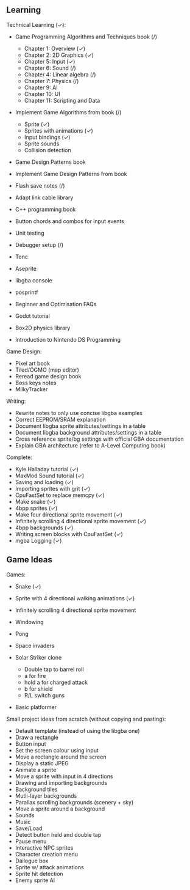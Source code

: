 ## Learning

Technical Learning (✓):
- Game Programming Algorithms and Techniques book (/)
    - Chapter 1: Overview (✓)
    - Chapter 2: 2D Graphics (✓)
    - Chapter 5: Input (✓)
    - Chapter 6: Sound (/)
    - Chapter 4: Linear algebra (/)
    - Chapter 7: Physics (/)
    - Chapter 9: AI
    - Chapter 10: UI
    - Chapter 11: Scripting and Data
    
- Implement Game Algorithms from book (/)
    - Sprite (✓)
    - Sprites with animations (✓)
    - Input bindings (✓)
    - Sprite sounds
    - Collision detection

- Game Design Patterns book
- Implement Game Design Patterns from book

- Flash save notes (/)
- Adapt link cable library
- C++ programming book
- Button chords and combos for input events
- Unit testing
- Debugger setup (/)
- Tonc
- Aseprite
- libgba console
- posprintf
- Beginner and Optimisation FAQs
- Godot tutorial
- Box2D physics library
- Introduction to Nintendo DS Programming

Game Design:
- Pixel art book
- Tiled/OGMO (map editor)
- Reread game design book
- Boss keys notes
- MilkyTracker

Writing:
- Rewrite notes to only use concise libgba examples
- Correct EEPROM/SRAM explanation 
- Document libgba sprite attributes/settings in a table 
- Document libgba background attributes/settings in a table 
- Cross reference sprite/bg settings with official GBA documentation
- Explain GBA architecture (refer to A-Level Computing book)


Complete:
- Kyle Halladay tutorial (✓)
- MaxMod Sound tutorial (✓)
- Saving and loading (✓)
- Importing sprites with grit (✓)
- CpuFastSet to replace memcpy (✓)
- Make snake (✓)
- 4bpp sprites (✓)
- Make four directional sprite movement (✓)
- Infinitely scrolling 4 directional sprite movement (✓)
- 4bpp backgrounds (✓)
- Writing screen blocks with CpuFastSet (✓)
- mgba Logging (✓)


## Game Ideas

Games:
- Snake (✓)
- Sprite with 4 directional walking animations (✓)
- Infinitely scrolling 4 directional sprite movement
- Windowing
- Pong
- Space invaders

- Solar Striker clone
  - Double tap to barrel roll
  - a for fire
  - hold a for charged attack
  - b for shield
  - R/L switch guns
- Basic platformer



Small project ideas from scratch (without copying and pasting):
- Default template (instead of using the libgba one)
- Draw a rectangle
- Button input
- Set the screen colour using input
- Move a rectangle around the screen
- Display a static JPEG
- Animate a sprite 
- Move a sprite with input in 4 directions
- Drawing and importing backgrounds
- Background tiles
- Mutli-layer backgrounds
- Parallax scrolling backgrounds (scenery + sky)
- Move a sprite around a background
- Sounds
- Music
- Save/Load
- Detect button held and double tap
- Pause menu
- Interactive NPC sprites
- Character creation menu
- Dailogue box
- Sprite w/ attack animations
- Sprite hit detection
- Enemy sprite AI